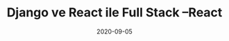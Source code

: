 ---
title: 'Django ve React ile Full Stack –React'
description: Bu yazı Django ve React Full Stack — Django yazısının devamı niteliğindedir. Eğer o kısmı okumadıysanız veya backend ortamınız hazır değil ise...
url: https://medium.com/@baris5d/django-ve-react-ile-full-stack-react-d9b84b58df8e
date: 2020-09-05
platform: medium.com
readMin: 8
image: https://miro.medium.com/max/1000/1*ikFbXGafVdsDDCJAzrvfBg@2x.png
---